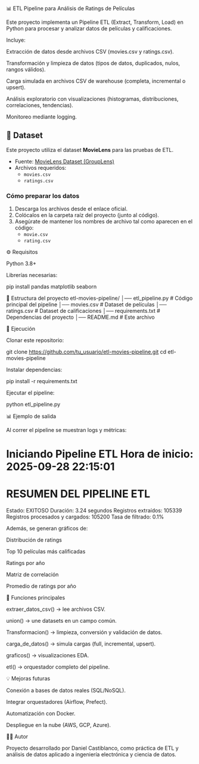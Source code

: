 📊 ETL Pipeline para Análisis de Ratings de Películas

Este proyecto implementa un Pipeline ETL (Extract, Transform, Load) en Python para procesar y analizar datos de películas y calificaciones.

Incluye:

Extracción de datos desde archivos CSV (movies.csv y ratings.csv).

Transformación y limpieza de datos (tipos de datos, duplicados, nulos, rangos válidos).

Carga simulada en archivos CSV de warehouse (completa, incremental o upsert).

Análisis exploratorio con visualizaciones (histogramas, distribuciones, correlaciones, tendencias).

Monitoreo mediante logging.

## 📂 Dataset

Este proyecto utiliza el dataset **MovieLens** para las pruebas de ETL.

- Fuente: [MovieLens Dataset (GroupLens)](https://www.kaggle.com/datasets/grouplens/movielens-20m-dataset)  
- Archivos requeridos:
  - `movies.csv`
  - `ratings.csv`

### Cómo preparar los datos
1. Descarga los archivos desde el enlace oficial.
2. Colócalos en la carpeta raíz del proyecto (junto al código).
3. Asegúrate de mantener los nombres de archivo tal como aparecen en el código:
   - `movie.csv`
   - `rating.csv`


⚙️ Requisitos

Python 3.8+

Librerías necesarias:

pip install pandas matplotlib seaborn

📂 Estructura del proyecto
etl-movies-pipeline/
│── etl_pipeline.py        # Código principal del pipeline
│── movies.csv             # Dataset de películas
│── ratings.csv            # Dataset de calificaciones
│── requirements.txt       # Dependencias del proyecto
│── README.md              # Este archivo

🚀 Ejecución

Clonar este repositorio:

git clone https://github.com/tu_usuario/etl-movies-pipeline.git
cd etl-movies-pipeline


Instalar dependencias:

pip install -r requirements.txt


Ejecutar el pipeline:

python etl_pipeline.py

📊 Ejemplo de salida

Al correr el pipeline se muestran logs y métricas:

Iniciando Pipeline ETL
Hora de inicio: 2025-09-28 22:15:01
==================================================
RESUMEN DEL PIPELINE ETL
==================================================
Estado: EXITOSO
Duración: 3.24 segundos
Registros extraídos: 105339
Registros procesados y cargados: 105200
Tasa de filtrado: 0.1%


Además, se generan gráficos de:

Distribución de ratings

Top 10 películas más calificadas

Ratings por año

Matriz de correlación

Promedio de ratings por año

🔧 Funciones principales

extraer_datos_csv() → lee archivos CSV.

union() → une datasets en un campo común.

Transformacion() → limpieza, conversión y validación de datos.

carga_de_datos() → simula cargas (full, incremental, upsert).

graficos() → visualizaciones EDA.

etl() → orquestador completo del pipeline.

💡 Mejoras futuras

Conexión a bases de datos reales (SQL/NoSQL).

Integrar orquestadores (Airflow, Prefect).

Automatización con Docker.

Despliegue en la nube (AWS, GCP, Azure).

👨‍💻 Autor

Proyecto desarrollado por Daniel Castiblanco, como práctica de ETL y análisis de datos aplicado a ingeniería electrónica y ciencia de datos.
